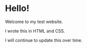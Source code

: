 # Hello!

Welcome to my test website.

I wrote this in HTML and CSS.

I will continue to update this over time.